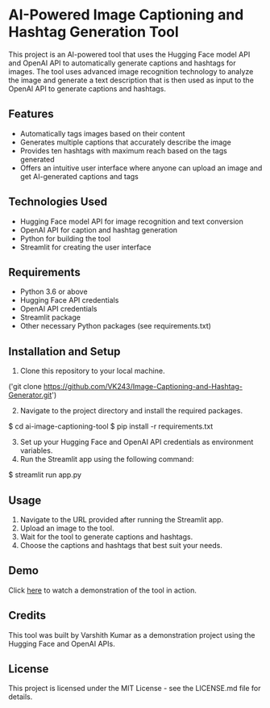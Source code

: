 # AI-Powered Image Captioning and Hashtag Generation Tool

This project is an AI-powered tool that uses the Hugging Face model API and OpenAI API to automatically generate captions and hashtags for images. The tool uses advanced image recognition technology to analyze the image and generate a text description that is then used as input to the OpenAI API to generate captions and hashtags.

## Features

- Automatically tags images based on their content
- Generates multiple captions that accurately describe the image
- Provides ten hashtags with maximum reach based on the tags generated
- Offers an intuitive user interface where anyone can upload an image and get AI-generated captions and tags

## Technologies Used

- Hugging Face model API for image recognition and text conversion
- OpenAI API for caption and hashtag generation
- Python for building the tool
- Streamlit for creating the user interface

## Requirements

- Python 3.6 or above
- Hugging Face API credentials
- OpenAI API credentials
- Streamlit package
- Other necessary Python packages (see requirements.txt)

## Installation and Setup

1. Clone this repository to your local machine.

 ('git clone https://github.com/VK243/Image-Captioning-and-Hashtag-Generator.git')


2. Navigate to the project directory and install the required packages.

$ cd ai-image-captioning-tool
$ pip install -r requirements.txt


3. Set up your Hugging Face and OpenAI API credentials as environment variables.
4. Run the Streamlit app using the following command:

$ streamlit run app.py


## Usage

1. Navigate to the URL provided after running the Streamlit app.
2. Upload an image to the tool.
3. Wait for the tool to generate captions and hashtags.
4. Choose the captions and hashtags that best suit your needs.

## Demo

Click [here](https://youtu.be/o6sE8XtJDiI) to watch a demonstration of the tool in action.

## Credits

This tool was built by Varshith Kumar as a demonstration project using the Hugging Face and OpenAI APIs.

## License

This project is licensed under the MIT License - see the LICENSE.md file for details.
